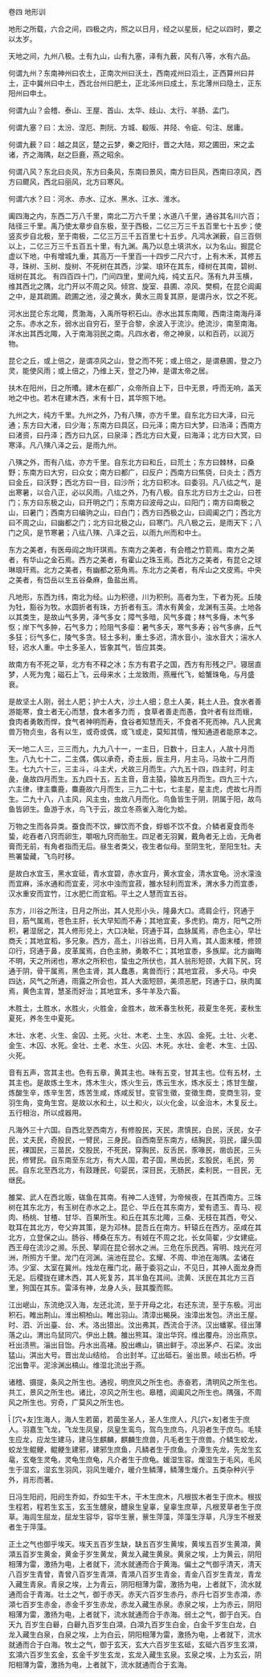 卷四 地形训

地形之所载，六合之间，四极之内，照之以日月，经之以星辰，纪之以四时，要之以太岁。

天地之间，九州八极。土有九山，山有九塞，泽有九薮，风有八等，水有六品。

何谓九州？东南神州曰农土，正南次州曰沃土，西南戎州曰滔土，正西算州曰并土，正中冀州曰中土，西北台州曰肥土，正北泲州曰成土，东北薄州曰隐土，正东阳州曰申土。

何谓九山？会稽、泰山、王屋、首山、太华、歧山、太行、羊肠、孟门。

何谓九塞？曰：太汾、涅厄、荆阮、方城、殽阪、井陉、令疵、句注、居庸。

何谓九薮？曰：越之具区，楚之云梦，秦之阳纡，晋之大陆，郑之圃田，宋之孟诸，齐之海隅，赵之巨鹿，燕之昭余。

何谓八风？东北曰炎风，东方曰条风，东南曰景风，南方曰巨风，西南曰凉风，西方曰飂风，西北曰丽风，北方曰寒风。

何谓六水？曰：河水、赤水、辽水、黑水、江水、淮水。

阖四海之内，东西二万八千里，南北二万六千里；水道八千里，通谷其名川六百；陆径三千里。禹乃使太章步自东极，至于西极，二亿三万三千五百里七十五步；使竖亥步自北极，至于南极，二亿三万三千五百里七十五步。凡鸿水渊薮，自三百侧以上，二亿三万三千五百五十里，有九渊。禹乃以息土填洪水，以为名山。掘昆仑虚以下地，中有增城九重，其高万一千里百一十四步二尺六寸，上有木禾，其修五寻，珠树、玉树、旋树、不死树在其西，沙棠、琅环在其东，绛树在其南，碧树、瑶树在其北。 有四百四十门，门间四里，里间九纯，纯丈五尺。荡有九井玉横，维其西北之隅，北门开以不周之风。倾宫、旋室、县圃、凉风、樊桐，在昆仑阊阖之中，是其疏圃。疏圃之池，浸之黄水，黄水三周复其原，是谓丹水，饮之不死。

河水出昆仑东北陬，贯渤海，入禹所导积石山。赤水出其东南陬，西南注南海丹泽之东。赤水之东，弱水出自穷石，至于合黎，余波入于流沙。绝流沙，南至南海。洋水出其西北陬，入于南海羽民之南。凡四水者，帝之神泉，以和百药，以润万物。

昆仑之丘，或上倍之，是谓凉风之山，登之而不死；或上倍之，是谓悬圃，登之乃灵，能使风雨；或上倍之，乃维上天，登之乃神，是谓太帝之居。

扶木在阳州，日之所曊。建木在都广，众帝所自上下，日中无景，呼而无响，盖天地之中也。若木在建木西，末有十日，其华照下地。

九州之大，纯方千里。九州之外，乃有八殥，亦方千里。自东北方曰大泽，曰元通；东方曰大渚，曰少海；东南方曰具区，曰元泽；南方曰大梦，曰浩泽；西南方曰渚资，曰丹泽；西方曰九区，曰泉泽；西北方曰大夏，曰海泽；北方曰大冥，曰寒泽。凡八殥八泽之云，是雨九州。

八殥之外，而有八纮，亦方千里。自东北方曰和丘，曰荒土；东方曰棘林，曰桑野；东南方曰大穷，曰众女；南方曰都广，曰反户；西南方曰焦侥，曰炎土；西方曰金丘，曰沃野；西北方曰一目，曰沙所；北方曰积冰。曰委羽。凡八纮之气，是出寒暑，以合八正，必以风雨。八纮之外，乃有八极。自东北方曰方土之山，曰苍门；东方曰东极之山，曰开明之门；东南方曰波母之山，曰阳门；南方曰南极之山，曰暑门；西南方曰编驹之山，曰白门；西方曰西极之山，曰阊阖之门；西北方曰不周之山，曰幽都之门；北方曰北极之山，曰寒门。凡八极之云，是雨天下；八门之风，是节寒暑；八纮八殥、八泽之云，以雨九州而和中土。

东方之美者，有医毋阎之珣玕琪焉。东南方之美者，有会稽之竹箭焉。南方之美者，有华山之金石焉。西方之美者，有霍山之珠玉焉。西北方之美者，有昆仑之球琳琅玕焉。北方之美者，有幽都之筋角焉。东北方之美者，有斥山之文皮焉。中央之美者，有岱岳以生五谷桑麻，鱼盐出焉。

凡地形，东西为纬，南北为经。山为积德，川为积刑。高者为生，下者为死。丘陵为牡，豁谷为牧。水圆折者有珠，方折者有玉。清水有黄金，龙渊有玉英。土地各以其类生，是故山气多男，泽气多女；障气多暗，风气多聋；林气多癃，木气多怄；岸下气多肿，石气多力；险阻气多瘿：暑气多夭，寒气多寿；谷气多痹，丘气多狂；衍气多仁，陵气多贪。轻土多利，重土多迟，清水音小，浊水音大；湍水人轻，迟水人重。中土多圣人，皆象其气，皆应其类。

故南方有不死之草，北方有不释之冰；东方有君子之国，西方有形残之尸。寝居直梦，人死为鬼；磁石上飞，云母来水；土龙致雨，燕雁代飞，蛤蟹珠龟，与月盛衰。

是故坚土人刚，弱土人肥；护士人大，沙土人细；息土人美，耗土人丑。食水者善游能寒，食土者无心而慧，食木者多力而 ，食草者善走而愚，食叶者有丝而蛾，食肉者勇敢而悍，食气者神明而寿，食谷者知慧而夭，不食者不死而神。凡人民禽兽万物贞虫，各有以生，或奇或偶，或飞或走，莫知其情，惟知通道者能原本之。

天一地二人三，三三而九，九九八十一，一主日，日数十，日主人，人故十月而生。八九七十二，二主偶，偶以承奇，奇主辰，辰主月，月主马，马故十二月而生。七九六十三，三主斗，斗主犬，犬故三月而生。六九五十四，四主时，时主彘，彘故四月而生。五九四十五，五主音，音主猿，猿故五月而生。四九三十六，六主律，律主麋鹿，麋鹿故六月而生，三九二十七，七主星，星主虎，虎故七月而生。二九十八，八主风，风主虫，虫故八月而化。鸟鱼皆生于阴，阴属于阳，故鸟鱼皆卵生。鱼游于水，鸟飞于云，故立冬燕雀入海化为蛤。

万物之生而各异类。蚕食而不饮，蝉饮而不食，蜉蝣不饮不食。介鳞者夏食而冬蛰，屹吞者八窍而卵生，嚼咽九窍而胎生。四足者无羽翼，戴角者无上齿，无角者膏而无前，有角者指而无后。昼生者类父，夜生者似母。至阴生牝，至阳生牡。夫熊署蛰藏，飞鸟时移。

是故白水宜玉，黑水宜砥，青水宜碧，赤水宜丹，黄水宜金，清水宜龟。汾水濛浊而宜麻，泲水通和而宜麦，河水中浊而宜菽，雒水轻利而宜禾，渭水多力而宜黍，汉水重安而宜竹，江水肥仁而宜稻。平土之人慧而宜五谷。

东方，川谷之所注，日月之所出，其人兑形小头，隆鼻大口。鸢肩企行，窍通于目，筋气属焉，苍色主肝，长大早知而不寿；其地宜麦，多虎豹。南方，阳气之所积，暑湿居之，其人修形兑上，大口决眦，窍通于耳，血脉属焉，赤色主心，早壮商夭；其地宜稻，多兄象。西方，高土，川谷出焉，日月入焉，其人面末楼，修颈卬行，窍通于鼻，皮革属焉，白色主肺，勇敢不仁；其地宜黍，多族犀。北方幽晦不明，天之所闭也，寒水之所积也，蛰虫之所伏也，其人翁形短颈，大肩下尻，窍通于阴，骨干属焉，黑色主肾，其人蠢愚，禽兽而行；其地宜菽， 多犬马。中央四达，风气之所通，雨露之所会也，其人大面短颐，美须恶肥，窍通于口，肤肉属焉，黄色主胃，慧圣而好治；其地宜禾，多牛羊及六畜。

木胜土，土胜水，水胜火，火胜金，金胜木，故禾春生秋死，菽夏生冬死，麦秋生夏死，养冬生中夏死。

木壮、水老、火生、金囚、土死。火壮、木老、土生、水囚、金死。土壮、火老、金生、木囚、水死。金壮、土老、水生、火囚、木死。水壮、金老、木生、土囚、火死。

音有五声，宫其主也。色有五章，黄其主也。味有五变，甘其主也。位有五材，土其主也。是故炼土生木，炼木生火，炼火生云，炼云生水，炼水反土；炼甘生酸，炼酸生辛，炼辛生苦，炼苦生咸，炼咸反甘。变官生徵，变徵生商，变商生羽，变羽生角，变角生宫。是故以水和土，以土和火，以火化金，以金治木，木复反土。五行相治，所以成器用。

凡海外三十六国。自西北至西南方，有修股民，天民，肃慎民，白民，沃民，女子民，丈夫民，奇股民，一臂民，三身民。自西南至东南方，结胸民，羽民，讙头国民，裸国民，三苗民，交股民，不死民，穿胸民，反舌民，豕喙民，凿齿民，三头民，修臂民。自东南至东北方，有大人国，君子国，黑齿民，玄股民，毛民，劳民。自东北至西北方，有跂踵民，句婴民，深目民，无肠民，柔利民，一目民，无继民。

雒棠、武人在西北贩，硥鱼在其南。有神二人连臂，为帝候夜，在其西南方。三珠树在其东北方，有玉树在赤水之上。昆仑、华丘在其东南方，爱有遗玉、青马、视肉、杨桃、甘楂、甘华、百果所生。和丘在其东北陬，三桑、无枝在其西，夸父、耽耳在其北方，夸父弃其策，是为邓林。昆吾丘在南方。轩辕丘在西方。巫咸在其北方，立登保之山。肠谷、榑桑在东方。有娀在不周之北，长女简翟，少女建疵。西王母在流沙之濒。乐民、拏闾在昆仑弱水之洲。三危在乐民西。宵明、烛光在河洲，所照方千里。龙门在河渊。湍池在昆仑。玄耀、不周、申池在海隅。孟诸在沛。少室、太室在冀州。烛龙在雁门北，蔽于委羽之山，不见日，其神人面龙身而无足。后稷拢在建木西，其人死复苏，其半鱼在其间。流黄、沃民在其北方三百里，狗国在其东。雷泽有神，龙身人头，鼓其腹而熙。

江出岷山，东流绝汉入海，左还北流，至于开母之北，右还东流，至于东极。河出积石。睢出荆山。淮出桐柏山。睢出羽山。清漳出楬戾。浊漳出发包。济出王屋。时、泗、沂出臺、台、术。洛出猎出。汶出弗其，西流合于济。汉出蟠冢。径出薄落之山。渭出鸟鼠同穴。伊出上魏。雒出熊耳。浚出华窍。维出覆舟。汾出燕京。衽出渍熊。淄出目饴。丹水出高褚。股出嶕山，镐出鲜于。凉出茅卢、石梁。汝出猛山。淇出大号。晋出龙山结给。 合出封羊。辽出砥石。釜出景。岐出石桥。呼沱出鲁平。泥涂渊出槁山。维湿北流出于燕。

诸稽、摄提，条风之所生也。通视，明庶风之所生也。赤奋若，清明风之所生也。共工，景风之所生也。诸比，凉风之所生也。皋稽，阊阖风之所生也。隅强，不周风之所生也。穷奇，广莫风之所生也。

  [穴+友]生海人，海人生若菌，若菌生圣人，圣人生庶人，凡[穴+友]者生于庶人。羽嘉生飞龙，飞龙生凤皇，凤皇生鸾鸟，驾鸟生庶鸟，凡羽者生于庶鸟。毛犊生应龙，应龙生建马，建马生麒麟，麒麟生庶兽，凡毛者生于庶兽。介鳞生蛟龙，蛟龙生鲲鲠，鲲鲠生建邪，建邪生庶鱼，凡鳞者生于庶鱼。介潭生先龙，先龙生玄鼋，玄奄生灵龟，灵龟生庶龟，凡介者生于庶龟。媛湿生容。煖湿生于毛风，毛风生于湿玄，湿玄生羽风，羽风生暖介，暖介生鳞薄，鳞薄生煖介。五类杂种兴乎外，肖形而著。

日冯生阳阏，阳阏生乔如，乔如生干木，干木生庶木，凡根拔木者生于庶木。根拔生程若，程若生玄玉，玄玉生醴泉，醴泉生皇辜，皇辜生庶草，凡根茇草者生于庶草。海闾生屈龙，屈龙生容华，容华生蔈，蔈生萍藻，萍藻生浮草，凡浮生不根茇者生于萍藻。

正土之气也御乎埃天。埃天五百岁生缺，缺五百岁生黄埃，黄埃五百岁生黄澒，黄澒五百岁生黄金，黄金于岁生黄龙，黄龙入藏生黄泉。黄泉之埃，上为黄云，阴阳相薄为雷，激扬为电，上者就下，流水就通而合于黄海。偏土之气御乎清天，清天八百岁生青曾，青曾八百岁生青澒，青澒八百岁生青金，青金八百岁生青龙，青龙入藏生青泉。青泉之埃，上为青云，阴阳相薄为雷，激扬为电，上者就下，流水就通而合于青海。壮土之气，御于赤天。赤天六百岁生赤丹，赤丹七百岁生赤澒，赤澒七百岁生赤金，赤金千岁生赤龙，赤龙入藏生赤泉。赤泉之埃，上为赤云，阴阳相薄为雷，激扬为电，上者就下，流水就通而合于赤海。弱土之气，御于白天。白天九 百岁生白礜，白礜九百岁生白澒，白澒九百岁生白金，白金千岁生白龙，白龙入藏生白泉，白泉之埃，上为白云，阴阳相薄为雷，激扬为电，上者就下，流水就通而合于白海。牧土之气，御于玄天，玄大六百岁生玄砥，玄砥六百岁生玄澒，玄澒六百岁生玄金，玄金千岁生玄龙，玄龙入藏生玄泉。玄泉之埃，上为玄云，阴阳相薄为雷，激扬为电，上者就下，流水就通而合于玄海。

